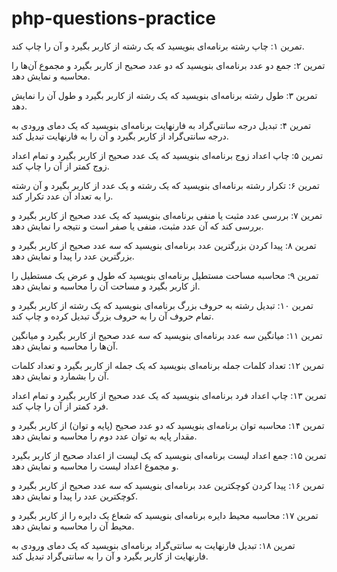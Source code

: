 # php-questions-practice

تمرین ۱: چاپ رشته
برنامه‌ای بنویسید که یک رشته از کاربر بگیرد و آن را چاپ کند.


تمرین ۲: جمع دو عدد
برنامه‌ای بنویسید که دو عدد صحیح از کاربر بگیرد و مجموع آن‌ها را محاسبه و نمایش دهد.


تمرین ۳: طول رشته
برنامه‌ای بنویسید که یک رشته از کاربر بگیرد و طول آن را نمایش دهد.


تمرین ۴: تبدیل درجه سانتی‌گراد به فارنهایت
برنامه‌ای بنویسید که یک دمای ورودی به درجه سانتی‌گراد از کاربر بگیرد و آن را به فارنهایت تبدیل کند.


تمرین ۵: چاپ اعداد زوج
برنامه‌ای بنویسید که یک عدد صحیح از کاربر بگیرد و تمام اعداد زوج کمتر از آن را چاپ کند.


تمرین ۶: تکرار رشته
برنامه‌ای بنویسید که یک رشته و یک عدد از کاربر بگیرد و آن رشته را به تعداد آن عدد تکرار کند.


تمرین ۷: بررسی عدد مثبت یا منفی
برنامه‌ای بنویسید که یک عدد صحیح از کاربر بگیرد و بررسی کند که آن عدد مثبت، منفی یا صفر است و نتیجه را نمایش دهد.


تمرین ۸: پیدا کردن بزرگترین عدد
برنامه‌ای بنویسید که سه عدد صحیح از کاربر بگیرد و بزرگترین عدد را پیدا و نمایش دهد.


تمرین ۹: محاسبه مساحت مستطیل
برنامه‌ای بنویسید که طول و عرض یک مستطیل را از کاربر بگیرد و مساحت آن را محاسبه و نمایش دهد.


تمرین ۱۰: تبدیل رشته به حروف بزرگ
برنامه‌ای بنویسید که یک رشته از کاربر بگیرد و تمام حروف آن را به حروف بزرگ تبدیل کرده و چاپ کند.


تمرین ۱۱: میانگین سه عدد
برنامه‌ای بنویسید که سه عدد صحیح از کاربر بگیرد و میانگین آن‌ها را محاسبه و نمایش دهد.


تمرین ۱۲: تعداد کلمات جمله
برنامه‌ای بنویسید که یک جمله از کاربر بگیرد و تعداد کلمات آن را بشمارد و نمایش دهد.


تمرین ۱۳: چاپ اعداد فرد
برنامه‌ای بنویسید که یک عدد صحیح از کاربر بگیرد و تمام اعداد فرد کمتر از آن را چاپ کند.


تمرین ۱۴: محاسبه توان
برنامه‌ای بنویسید که دو عدد صحیح (پایه و توان) از کاربر بگیرد و مقدار پایه به توان عدد دوم را محاسبه و نمایش دهد.


تمرین ۱۵: جمع اعداد لیست
برنامه‌ای بنویسید که یک لیست از اعداد صحیح از کاربر بگیرد و مجموع اعداد لیست را محاسبه و نمایش دهد.


تمرین ۱۶: پیدا کردن کوچکترین عدد
برنامه‌ای بنویسید که سه عدد صحیح از کاربر بگیرد و کوچکترین عدد را پیدا و نمایش دهد.


تمرین ۱۷: محاسبه محیط دایره
برنامه‌ای بنویسید که شعاع یک دایره را از کاربر بگیرد و محیط آن را محاسبه و نمایش دهد.


تمرین ۱۸: تبدیل فارنهایت به سانتی‌گراد
برنامه‌ای بنویسید که یک دمای ورودی به فارنهایت از کاربر بگیرد و آن را به سانتی‌گراد تبدیل کند.

